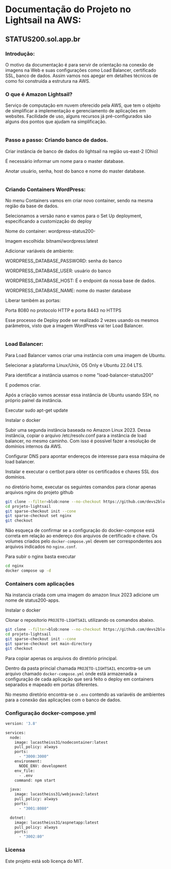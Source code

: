 # Documentação do Projeto no Lightsail na AWS:
## STATUS200.sol.app.br

### Introdução:

O motivo da documentação é para servir de orientação na conexão de imagens na Web e suas configurações como Load Balancer, certificado SSL, banco de dados. Assim vamos nos apegar em detalhes técnicos de como foi construída a estrutura na AWS. 

### O que é Amazon Lightsail?

Serviço de computação em nuvem oferecido pela AWS, que tem o objeito de simplificar a implementação e gerenciamento de aplicações em websites. Facilidade de uso, alguns recursos já pré-configurados são alguns dos pontos que ajudam na simplificação. 

#

### Passo a passo: Criando banco de dados.

Criar instância de banco de dados do lightsail na região us-east-2 (Ohio)

É necessário informar um nome para o master database.

Anotar usuário, senha, host do banco e nome do master database.


#

### Criando Containers WordPress:

No menu Containers vamos em criar novo container, sendo na mesma região da base de dados.

Selecionamos a versão nano e vamos para o Set Up deployment, especificando a customização do deploy

Nome do container: wordpress-status200-<x>

Imagem escolhida: bitnami/wordpress:latest

Adicionar variáveis de ambiente:

WORDPRESS_DATABASE_PASSWORD: senha do banco

WORDPRESS_DATABASE_USER: usuário do banco

WORDPRESS_DATABASE_HOST: É o endpoint da nossa base de dados. 

WORDPRESS_DATABASE_NAME: nome do master database

Liberar também as portas:

Porta 8080 no protocolo HTTP e porta 8443 no HTTPS


Esse processo de Deploy pode ser realizado 2 vezes usando os mesmos parâmetros, visto que a imagem WordPress vai ter Load Balancer. 

#

### Load Balancer:

Para Load Balancer vamos criar uma instância com uma imagem de Ubuntu.

Selecionar a plataforma Linux/Unix, OS Only e Ubuntu 22.04 LTS. 

Para identificar a instância usamos o nome "load-balancer-status200"

E podemos criar. 

Após a criação vamos acessar essa instância de Ubuntu usando SSH, no próprio painel da instância. 

Executar sudo apt-get update

Instalar o docker

Subir uma segunda instância baseada no Amazon Linux 2023. Dessa instância, copiar o arquivo /etc/resolv.conf para a instância de load balancer, no mesmo caminho. Com isso é possível fazer a resolução de domínios internos da AWS.

Configurar DNS para apontar endereços de interesse para essa máquina de load balancer.

Instalar e executar o certbot para obter os certificados e chaves SSL dos domínios.

no diretório home, executar os seguintes comandos para clonar apenas arquivos nginx do projeto github

```bash
git clone --filter=blob:none --no-checkout https://github.com/devs2blu-status200/projeto-lightsail.git
cd projeto-lightsail
git sparse-checkout init --cone
git sparse-checkout set nginx
git checkout
```

Não esqueça de confirmar se a configuração do docker-compose está correta em relação ao endereço dos arquivos de certificado e chave. Os volumes criados pelo `docker-compose.yml` devem ser correspondentes aos arquivos indicados no `nginx.conf`.

Para subir o nginx basta executar

```bash
cd nginx
docker compose up -d
```

### Containers com aplicações

Na instancia criada com uma imagem do amazon linux 2023 adicione um nome de status200-apps.

Instalar o docker

Clonar o repositorio `PROJETO-LIGHTSAIL` utilizando os comandos abaixo.

```bash
git clone --filter=blob:none --no-checkout https://github.com/devs2blu-status200/projeto-lightsail.git
cd projeto-lightsail
git sparse-checkout init --cone
git sparse-checkout set main-directory
git checkout
```
Para copiar apenas os arquivos do diretório principal.

Dentro da pasta princial chamada `PROJETO-LIGHTSAIL` encontra-se um arquivo chamado `docker-compose.yml` onde está armazenada a configuração de cada aplicação que será feito o deploy em containers separados e mapeado em portas diferentes.

No mesmo diretório encontra-se o `.env` contendo as variavéis de ambientes para a conexão das aplicações com o banco de dados.

### Configuração docker-compose.yml

```bash
version: '3.8'

services:
  node:
    image: lucastheiss31/nodecontainer:latest
    pull_policy: always
    ports:
      - "3000:3000"
    environment:
      NODE_ENV: development
    env_file:
      - .env
    command: npm start

  java:
    image: lucastheiss31/webjavav2:latest
    pull_policy: always
    ports:
      - "3001:8080"

  dotnet:
    image: lucastheiss31/aspnetapp:latest
    pull_policy: always
    ports:
      - "3002:80"
```

### Licensa

Este projeto está sob licença do MIT.








